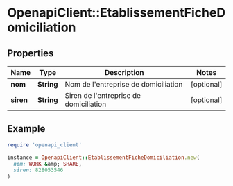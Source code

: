 # OpenapiClient::EtablissementFicheDomiciliation

## Properties

| Name | Type | Description | Notes |
| ---- | ---- | ----------- | ----- |
| **nom** | **String** | Nom de l&#39;entreprise de domiciliation | [optional] |
| **siren** | **String** | Siren de l&#39;entreprise de domiciliation | [optional] |

## Example

```ruby
require 'openapi_client'

instance = OpenapiClient::EtablissementFicheDomiciliation.new(
  nom: WORK &amp; SHARE,
  siren: 828053546
)
```

